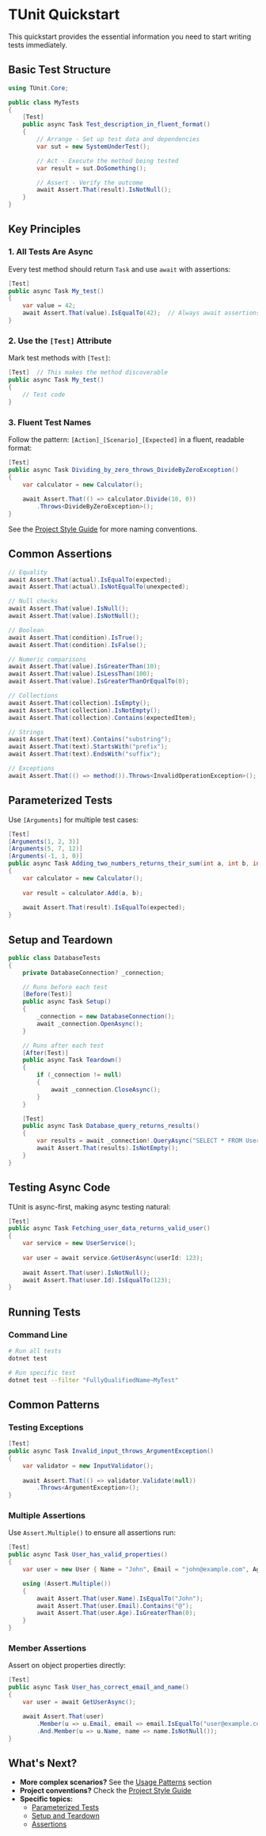 # TUnit Quickstart

This quickstart provides the essential information you need to start writing tests immediately.

## Basic Test Structure

```csharp
using TUnit.Core;

public class MyTests
{
    [Test]
    public async Task Test_description_in_fluent_format()
    {
        // Arrange - Set up test data and dependencies
        var sut = new SystemUnderTest();

        // Act - Execute the method being tested
        var result = sut.DoSomething();

        // Assert - Verify the outcome
        await Assert.That(result).IsNotNull();
    }
}
```

## Key Principles

### 1. All Tests Are Async

Every test method should return `Task` and use `await` with assertions:

```csharp
[Test]
public async Task My_test()
{
    var value = 42;
    await Assert.That(value).IsEqualTo(42);  // Always await assertions
}
```

### 2. Use the `[Test]` Attribute

Mark test methods with `[Test]`:

```csharp
[Test]  // This makes the method discoverable
public async Task My_test()
{
    // Test code
}
```

### 3. Fluent Test Names

Follow the pattern: `[Action]_[Scenario]_[Expected]` in a fluent, readable format:

```csharp
[Test]
public async Task Dividing_by_zero_throws_DivideByZeroException()
{
    var calculator = new Calculator();
    
    await Assert.That(() => calculator.Divide(10, 0))
        .Throws<DivideByZeroException>();
}
```

See the [Project Style Guide](project_style_guide.md) for more naming conventions.

## Common Assertions

```csharp
// Equality
await Assert.That(actual).IsEqualTo(expected);
await Assert.That(actual).IsNotEqualTo(unexpected);

// Null checks
await Assert.That(value).IsNull();
await Assert.That(value).IsNotNull();

// Boolean
await Assert.That(condition).IsTrue();
await Assert.That(condition).IsFalse();

// Numeric comparisons
await Assert.That(value).IsGreaterThan(10);
await Assert.That(value).IsLessThan(100);
await Assert.That(value).IsGreaterThanOrEqualTo(0);

// Collections
await Assert.That(collection).IsEmpty();
await Assert.That(collection).IsNotEmpty();
await Assert.That(collection).Contains(expectedItem);

// Strings
await Assert.That(text).Contains("substring");
await Assert.That(text).StartsWith("prefix");
await Assert.That(text).EndsWith("suffix");

// Exceptions
await Assert.That(() => method()).Throws<InvalidOperationException>();
```

## Parameterized Tests

Use `[Arguments]` for multiple test cases:

```csharp
[Test]
[Arguments(1, 2, 3)]
[Arguments(5, 7, 12)]
[Arguments(-1, 1, 0)]
public async Task Adding_two_numbers_returns_their_sum(int a, int b, int expected)
{
    var calculator = new Calculator();
    
    var result = calculator.Add(a, b);
    
    await Assert.That(result).IsEqualTo(expected);
}
```

## Setup and Teardown

```csharp
public class DatabaseTests
{
    private DatabaseConnection? _connection;

    // Runs before each test
    [Before(Test)]
    public async Task Setup()
    {
        _connection = new DatabaseConnection();
        await _connection.OpenAsync();
    }

    // Runs after each test
    [After(Test)]
    public async Task Teardown()
    {
        if (_connection != null)
        {
            await _connection.CloseAsync();
        }
    }

    [Test]
    public async Task Database_query_returns_results()
    {
        var results = await _connection!.QueryAsync("SELECT * FROM Users");
        await Assert.That(results).IsNotEmpty();
    }
}
```

## Testing Async Code

TUnit is async-first, making async testing natural:

```csharp
[Test]
public async Task Fetching_user_data_returns_valid_user()
{
    var service = new UserService();
    
    var user = await service.GetUserAsync(userId: 123);
    
    await Assert.That(user).IsNotNull();
    await Assert.That(user.Id).IsEqualTo(123);
}
```

## Running Tests

### Command Line

```bash
# Run all tests
dotnet test

# Run specific test
dotnet test --filter "FullyQualifiedName~MyTest"
```

## Common Patterns

### Testing Exceptions

```csharp
[Test]
public async Task Invalid_input_throws_ArgumentException()
{
    var validator = new InputValidator();
    
    await Assert.That(() => validator.Validate(null))
        .Throws<ArgumentException>();
}
```

### Multiple Assertions

Use `Assert.Multiple()` to ensure all assertions run:

```csharp
[Test]
public async Task User_has_valid_properties()
{
    var user = new User { Name = "John", Email = "john@example.com", Age = 30 };

    using (Assert.Multiple())
    {
        await Assert.That(user.Name).IsEqualTo("John");
        await Assert.That(user.Email).Contains("@");
        await Assert.That(user.Age).IsGreaterThan(0);
    }
}
```

### Member Assertions

Assert on object properties directly:

```csharp
[Test]
public async Task User_has_correct_email_and_name()
{
    var user = await GetUserAsync();

    await Assert.That(user)
        .Member(u => u.Email, email => email.IsEqualTo("user@example.com"))
        .And.Member(u => u.Name, name => name.IsNotNull());
}
```

## What's Next?

- **More complex scenarios?** See the [Usage Patterns](../usage_patterns/) section
- **Project conventions?** Check the [Project Style Guide](project_style_guide.md)
- **Specific topics:**
  - [Parameterized Tests](../usage_patterns/parameterized_tests.md)
  - [Setup and Teardown](../usage_patterns/setup_teardown.md)
  - [Assertions](../usage_patterns/assertions.md)
